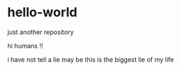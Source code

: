 # hello-world
 just another repository
 
 hi humans !! 
 
 i have not tell a lie 
 may be  this is the biggest lie of my life 

